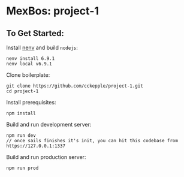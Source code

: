 # MexBos: project-1

<!-- A [SailsJS](http://sailsjs.org) boilerplate application that demonstrates a single page "Todos" app using the following libraries:

* NodeJS
* SailsJS
* ReactJS
* React Hot Loader
* React-Router
* Redux *
* Material UI
* Webpack
* Mocha
* Ghoulies -->

## To Get Started:

Install <a href="https://github.com/ryuone/nenv">nenv</a> and build `nodejs`:

```
nenv install 6.9.1
nenv local v6.9.1
```

Clone boilerplate:

```
git clone https://github.com/cckepple/project-1.git
cd project-1
```

Install prerequisites:

```
npm install
```

Build and run development server:

```
npm run dev
// once sails finishes it's init, you can hit this codebase from https://127.0.0.1:1337
```

Build and run production server:

```
npm run prod
```
<!--
### Client-side tests

Run client-side tests:

```
npm run client:test
```

Run client-side tests continuously:

```
npm run client:test:watch
```

### Server-side tests

Run server-side tests:

```
npm run server:test:watch
```

Run server-side tests continuously:

```
npm run server:test:watch
```

### Integration test

Run integration test:

```
npm run ghoulies
```

Run integration test continuously:

```
npm run ghoulies:watch
```
 -->
<!-- ## Docker Container
---

Install docker and virtualbox (these commands are for MacOS):

```
brew cask install virtualbox
brew install docker
curl -L https://github.com/docker/machine/releases/download/v0.9.0/docker-machine-`uname -s`-`uname -m` >/usr/local/bin/docker-machine && chmod +x /usr/local/bin/docker-machine
curl -L "https://github.com/docker/compose/releases/download/1.10.0/docker-compose-$(uname -s)-$(uname -m)" -o /usr/local/bin/docker-compose && chmod +x /usr/local/bin/docker-compose
docker-machine create --driver=virtualbox default
eval $(docker-machine env default)
```

Find the virtual machine ip address:

```
docker-machine ls
```

Run the docker container:

```
docker-compose up
```

Open browser to the virtual machine ip address:

```
http://192.168.99.100:1337
``` -->
